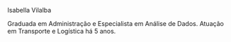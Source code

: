 Isabella Vilalba

Graduada em Administração e Especialista em Análise de Dados.
Atuação em Transporte e Logística há 5 anos.
